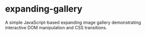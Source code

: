 # expanding-gallery
A simple JavaScript-based expanding image gallery demonstrating interactive DOM manipulation and CSS transitions.
